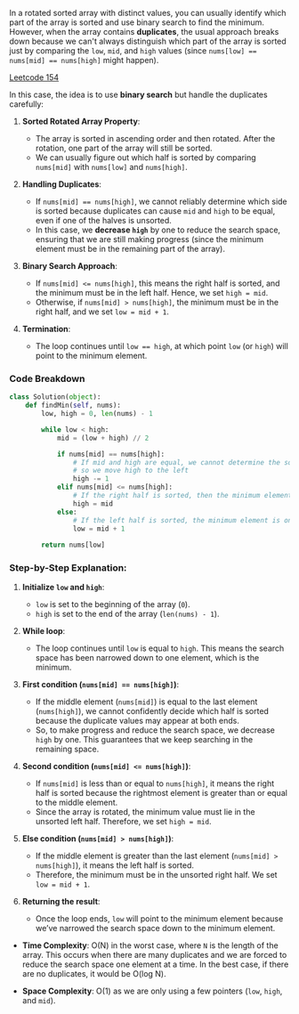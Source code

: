 In a rotated sorted array with distinct values, you can usually identify which part of the array is sorted and use binary search to find the minimum. However, when the array contains **duplicates**, the usual approach breaks down because we can't always distinguish which part of the array is sorted just by comparing the `low`, `mid`, and `high` values (since `nums[low] == nums[mid] == nums[high]` might happen).

[Leetcode 154](https://leetcode.com/problems/find-minimum-in-rotated-sorted-array-ii/)

In this case, the idea is to use **binary search** but handle the duplicates carefully:

1. **Sorted Rotated Array Property**:
   - The array is sorted in ascending order and then rotated. After the rotation, one part of the array will still be sorted.
   - We can usually figure out which half is sorted by comparing `nums[mid]` with `nums[low]` and `nums[high]`.
   
2. **Handling Duplicates**:
   - If `nums[mid] == nums[high]`, we cannot reliably determine which side is sorted because duplicates can cause `mid` and `high` to be equal, even if one of the halves is unsorted.
   - In this case, we **decrease `high`** by one to reduce the search space, ensuring that we are still making progress (since the minimum element must be in the remaining part of the array).

3. **Binary Search Approach**:
   - If `nums[mid] <= nums[high]`, this means the right half is sorted, and the minimum must be in the left half. Hence, we set `high = mid`.
   - Otherwise, if `nums[mid] > nums[high]`, the minimum must be in the right half, and we set `low = mid + 1`.

4. **Termination**:
   - The loop continues until `low == high`, at which point `low` (or `high`) will point to the minimum element.

### Code Breakdown

```python
class Solution(object):
    def findMin(self, nums):
        low, high = 0, len(nums) - 1

        while low < high:
            mid = (low + high) // 2

            if nums[mid] == nums[high]:
                # If mid and high are equal, we cannot determine the sorted half,
                # so we move high to the left
                high -= 1
            elif nums[mid] <= nums[high]:
                # If the right half is sorted, then the minimum element must be on the left
                high = mid
            else:
                # If the left half is sorted, the minimum element is on the right
                low = mid + 1
        
        return nums[low]
```

### Step-by-Step Explanation:

1. **Initialize `low` and `high`**:
   - `low` is set to the beginning of the array (`0`).
   - `high` is set to the end of the array (`len(nums) - 1`).

2. **While loop**:
   - The loop continues until `low` is equal to `high`. This means the search space has been narrowed down to one element, which is the minimum.

3. **First condition (`nums[mid] == nums[high]`)**:
   - If the middle element (`nums[mid]`) is equal to the last element (`nums[high]`), we cannot confidently decide which half is sorted because the duplicate values may appear at both ends. 
   - So, to make progress and reduce the search space, we decrease `high` by one. This guarantees that we keep searching in the remaining space.

4. **Second condition (`nums[mid] <= nums[high]`)**:
   - If `nums[mid]` is less than or equal to `nums[high]`, it means the right half is sorted because the rightmost element is greater than or equal to the middle element.
   - Since the array is rotated, the minimum value must lie in the unsorted left half. Therefore, we set `high = mid`.

5. **Else condition (`nums[mid] > nums[high]`)**:
   - If the middle element is greater than the last element (`nums[mid] > nums[high]`), it means the left half is sorted.
   - Therefore, the minimum must be in the unsorted right half. We set `low = mid + 1`.

6. **Returning the result**:
   - Once the loop ends, `low` will point to the minimum element because we’ve narrowed the search space down to the minimum element.

- **Time Complexity**: O(N) in the worst case, where `N` is the length of the array. This occurs when there are many duplicates and we are forced to reduce the search space one element at a time. In the best case, if there are no duplicates, it would be O(log N).
  
- **Space Complexity**: O(1) as we are only using a few pointers (`low`, `high`, and `mid`).